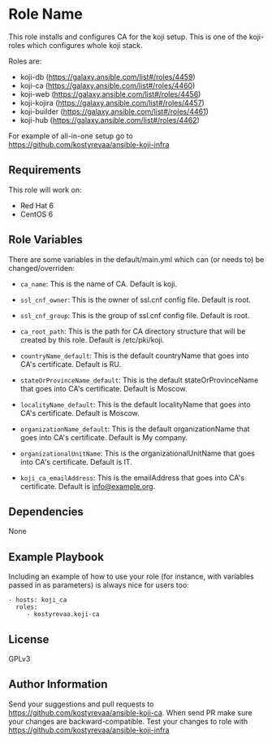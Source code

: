 Role Name
=========

 This role installs and configures CA for the koji setup.
 This is one of the koji- roles which configures whole koji stack.

Roles are:

 * koji-db (https://galaxy.ansible.com/list#/roles/4459)
 * koji-ca (https://galaxy.ansible.com/list#/roles/4460)
 * koji-web (https://galaxy.ansible.com/list#/roles/4456)
 * koji-kojira (https://galaxy.ansible.com/list#/roles/4457)
 * koji-builder (https://galaxy.ansible.com/list#/roles/4461)
 * koji-hub (https://galaxy.ansible.com/list#/roles/4462)

For example of all-in-one setup go to https://github.com/kostyrevaa/ansible-koji-infra

Requirements
------------

This role will work on:

 * Red Hat 6
 * CentOS 6

Role Variables
--------------

There are some variables in the default/main.yml which can (or needs to) be changed/overriden:

* `ca_name`: This is the name of CA. Default is koji.

* `ssl_cnf_owner`: This is the owner of ssl.cnf config file. Default is root.

* `ssl_cnf_group`: This is the group of ssl.cnf config file. Default is root.

* `ca_root_path`: This is the path for CA directory structure that will be created by this role. Default is /etc/pki/koji.

* `countryName_default`: This is the default countryName that goes into CA's certificate. Default is RU.

* `stateOrProvinceName_default`: This is the default stateOrProvinceName that goes into CA's certificate. Default is Moscow.

* `localityName_default`: This is the default localityName that goes into CA's certificate. Default is Moscow.

* `organizationName_default`: This is the default organizationName that goes into CA's certificate. Default is My company.

* `organizationalUnitName`: This is the organizationalUnitName that goes into CA's certificate. Default is IT.

* `koji_ca_emailAddress`: This is the emailAddress that goes into CA's certificate. Default is info@example.org.


Dependencies
------------

None

Example Playbook
----------------

Including an example of how to use your role (for instance, with variables passed in as parameters) is always nice for users too:

    - hosts: koji_ca
      roles:
         - kostyrevaa.koji-ca

License
-------

GPLv3

Author Information
------------------

 Send your suggestions and pull requests to https://github.com/kostyrevaa/ansible-koji-ca.
 When send PR make sure your changes are backward-compatible.
 Test your changes to role with https://github.com/kostyrevaa/ansible-koji-infra
